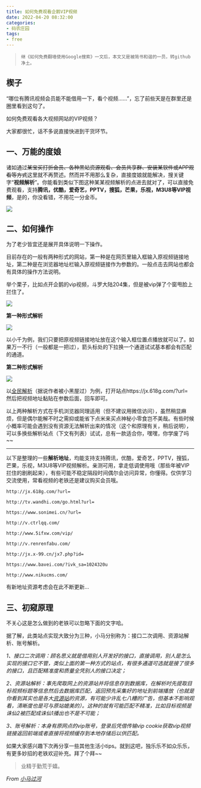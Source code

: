 ```yaml
---
title: 如何免费观看企鹅VIP视频
date: 2022-04-20 08:32:00
categories:
- 码农庄园
tags: 
- free
---
```


> `继《如何免费翻墙使用Google搜索》一文后，本文又是被简书和谐的一员，转github净土。`

## **楔子**
“哪位有腾讯视频会员能不能借用一下，看个视频......”，忘了前些天是在群里还是圈里看到这句了。

如何免费观看各大视频网站的VIP视频？

大家都很忙，话不多说直接快进到干货环节。

## **一、万能的度娘**

诸如通过~~某宝买打折会员、各种黑站资源观看、会员共享群、安装某软件或APP观看等方式~~这里就不再赘述。然而并不用那么复杂，直接度娘就能解决，搜关键字“**视频解析**”。你能看到类似下图这种某某视频解析的点进去就对了，可以直接免费观看，支持**腾讯，优酷，爱奇艺，PPTV，搜狐，芒果，乐视，M3U8等VIP视频**，是的，你没看错，不用花一分金币。

![](https://user-images.githubusercontent.com/22761849/164192458-5584e164-1bee-43f7-9024-026cce02efcf.png)
## **二、如何操作**

为了老少皆宜还是展开具体说明一下操作。

目前存在的一般有两种形式的网站，第一种是在网页里输入框输入原视频链接地址，第二种是在浏览器地址栏输入原视频链接作为参数的。一般点击去网站也都会有具体的操作方法说明。

举个栗子，比如点开企鹅的vip视频，斗罗大陆204集，但是被vip弹了个窗甩脸上拦住了。

![](https://user-images.githubusercontent.com/22761849/164193504-55b5f9e7-a5e9-40cb-933f-b6138e5cb5bf.png)


**第一种形式解析**

![](https://user-images.githubusercontent.com/22761849/164193516-84d531a0-977c-430b-8263-4d6ea034b644.png)

以小千为例，我们只要把原视频链接地址放在这个输入框位置点播放就可以了。如果万一不行（一般都是一把过），箭头标处的下拉换一个通道试试基本都会有匹配的通道。

**第二种形式解析**

![](https://user-images.githubusercontent.com/22761849/164193524-aae1fa1e-192c-44e7-b06d-81ac995c4ecd.png)

以[全民解析](https://jx.618g.com/)（据说作者被小黑屋过）为例，打开站点https://jx.618g.com/?url= 然后把视频地址黏贴在参数后面，回车即可。

以上两种解析方式在手机浏览器同理适用（但不建议用微信访问），虽然稍显麻烦，但是偶尔能解不时之需抑或能省下点米来买点神秘小零食岂不美哉。有些时候小概率可能会遇到没有资源无法解析出来的情况（这个和原理有关，稍后说明），可以多换些解析站点（下文有列表）试试，总有一款适合你，嘿嘿，你学废了吗~~

----------------------------
以下是整理的一些**解析地址**，均能支持支持腾讯，优酷，爱奇艺，PPTV，搜狐，芒果，乐视，M3U8等VIP视频解析。亲测可用，拿走低调使用哦（那些年被VIP拦住的剧刷起来），有些可能不稳定隔段时间偶尔会访问异常，你懂得。仅供学习交流使用，常看视频的老铁还是建议购买会员哦。

```
http://jx.618g.com/?url=

http://tv.wandhi.com/go.html?url=

https://www.sonimei.cn/?url=

http://v.ctrlqq.com/

http://www.5ifxw.com/vip/

http://v.renrenfabu.com/

http://jx.x-99.cn/jx7.php?id=

https://www.bavei.com/?ivk_sa=1024320u

http://www.nikucms.com/
```

有新地址资源考虑会在此不断更新...

## **三、初窥原理**

不关心这是怎么做到的老铁可以忽略下面的文字哈。

据了解，此类站点实现大致分为三种，小马分别称为：接口二次调用、资源站解析、账号解析。

*1、接口二次调用：顾名思义就是借用别人开发好的接口，直接调用，别人是怎么实现的接口它不管，类似上面的第一种方式的站点，有很多通道可选就是接了很多的接口，且匹配精准度和质量全凭别人的接口决定；*

*2、资源站解析：事先爬取网上的资源站并将信息存到数据库，在解析时先提取目标视频标题等信息然后去数据库匹配，返回预先采集好的地址到前端播放（也就是你看到其实也是各大[资源站](https://www.bilibili.com/read/cv10429445)的资源，有可能少许乱七八糟的广告，但基本不影响观看，清晰度也是可与原站媲美的）。这种的就有可能匹配不精准，比如目标视频是诛仙2被匹配成诛仙1播出也不是不可能；*

*3、账号解析：本身有原网点的vip账号，登录后凭借传输vip cookie获取vip视频链接返回前端或者直接将视频缓存到本地存储后以供匹配。*

如果大家感兴趣下次再分享一些其他生活小tips。就到这吧，独乐乐不如众乐乐，有更多妙招的老铁欢迎补充。拜了个拜~~


> 业精于勤荒于嬉。

*From [小马过河](https://lh16.github.io)*
